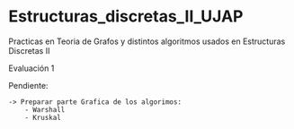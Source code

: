 # Estructuras_discretas_II_UJAP
Practicas en Teoria de Grafos y distintos algoritmos usados en Estructuras Discretas II

Evaluación 1

  Pendiente:
  
    -> Preparar parte Grafica de los algorimos:
        - Warshall
        - Kruskal
